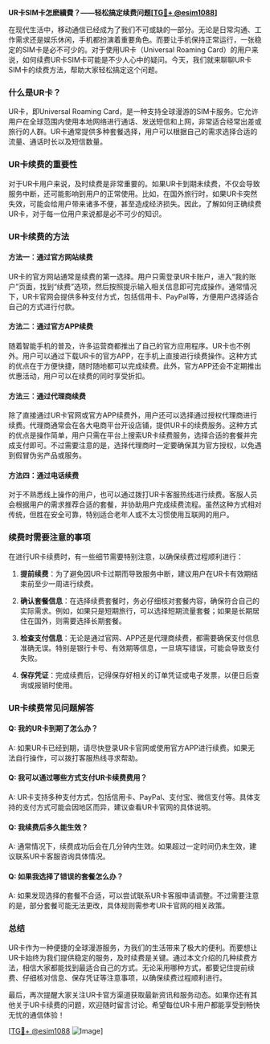 **UR卡SIM卡怎麽續費？——轻松搞定续费问题[[TG💪+ @esim1088](https://t.me/s/esim1088)]**

在现代生活中，移动通信已经成为了我们不可或缺的一部分。无论是日常沟通、工作需求还是娱乐休闲，手机都扮演着重要角色。而要让手机保持正常运行，一张稳定的SIM卡是必不可少的。对于使用UR卡（Universal Roaming Card）的用户来说，如何续费UR卡SIM卡可能是不少人心中的疑问。今天，我们就来聊聊UR卡SIM卡的续费方法，帮助大家轻松搞定这个问题。

### 什么是UR卡？

UR卡，即Universal Roaming Card，是一种支持全球漫游的SIM卡服务。它允许用户在全球范围内使用本地网络进行通话、发送短信和上网，非常适合经常出差或旅行的人群。UR卡通常提供多种套餐选择，用户可以根据自己的需求选择合适的流量、通话时长以及短信数量。

### UR卡续费的重要性

对于UR卡用户来说，及时续费是非常重要的。如果UR卡到期未续费，不仅会导致服务中断，还可能影响到用户的正常使用。比如，在国外旅行时，如果UR卡突然失效，可能会给用户带来诸多不便，甚至造成经济损失。因此，了解如何正确续费UR卡，对于每一位用户来说都是必不可少的知识。

### UR卡续费的方法

#### 方法一：通过官方网站续费

UR卡的官方网站通常是续费的第一选择。用户只需登录UR卡账户，进入“我的账户”页面，找到“续费”选项，然后按照提示输入相关信息即可完成操作。通常情况下，UR卡官网会提供多种支付方式，包括信用卡、PayPal等，方便用户选择适合自己的方式进行付款。

#### 方法二：通过官方APP续费

随着智能手机的普及，许多运营商都推出了自己的官方应用程序。UR卡也不例外。用户可以通过下载UR卡的官方APP，在手机上直接进行续费操作。这种方式的优点在于方便快捷，随时随地都可以完成续费。此外，官方APP还会不定期推出优惠活动，用户可以在续费的同时享受折扣。

#### 方法三：通过代理商续费

除了直接通过UR卡官网或官方APP续费外，用户还可以选择通过授权代理商进行续费。代理商通常会在各大电商平台开设店铺，提供UR卡的续费服务。这种方式的优点是操作简单，用户只需在平台上搜索UR卡续费服务，选择合适的套餐并完成支付即可。不过需要注意的是，选择代理商时一定要确保其为官方授权，以免遇到假冒伪劣产品或服务。

#### 方法四：通过电话续费

对于不熟悉线上操作的用户，也可以通过拨打UR卡客服热线进行续费。客服人员会根据用户的需求推荐合适的套餐，并协助用户完成续费流程。虽然这种方式相对传统，但胜在安全可靠，特别适合老年人或不太习惯使用互联网的用户。

### 续费时需要注意的事项

在进行UR卡续费时，有一些细节需要特别注意，以确保续费过程顺利进行：

1. **提前续费**：为了避免因UR卡过期而导致服务中断，建议用户在UR卡有效期结束前至少一周进行续费。
   
2. **确认套餐信息**：在选择续费套餐时，务必仔细核对套餐内容，确保符合自己的实际需求。例如，如果只是短期旅行，可以选择短期流量套餐；如果是长期居住在国外，则需要选择长期套餐。

3. **检查支付信息**：无论是通过官网、APP还是代理商续费，都需要确保支付信息准确无误。特别是银行卡号、有效期等信息，一旦填写错误，可能会导致支付失败。

4. **保存凭证**：完成续费后，记得保存好相关的订单凭证或电子发票，以便日后查询或报销时使用。

### UR卡续费常见问题解答

#### Q: 我的UR卡到期了怎么办？

A: 如果UR卡已经到期，请尽快登录UR卡官网或使用官方APP进行续费。如果无法自行操作，可以拨打客服热线寻求帮助。

#### Q: 我可以通过哪些方式支付UR卡续费费用？

A: UR卡支持多种支付方式，包括信用卡、PayPal、支付宝、微信支付等。具体支持的支付方式可能会因地区而异，建议查看UR卡官网的具体说明。

#### Q: 我续费后多久能生效？

A: 通常情况下，续费成功后会在几分钟内生效。如果超过一定时间仍未生效，建议联系UR卡客服咨询具体情况。

#### Q: 如果我选择了错误的套餐怎么办？

A: 如果发现选择的套餐不合适，可以尝试联系UR卡客服申请调整。不过需要注意的是，部分套餐可能无法更改，具体规则需参考UR卡官网的相关政策。

### 总结

UR卡作为一种便捷的全球漫游服务，为我们的生活带来了极大的便利。而要想让UR卡始终为我们提供稳定的服务，及时续费是关键。通过本文介绍的几种续费方法，相信大家都能找到最适合自己的方式。无论采用哪种方式，都要记住提前续费、仔细核对信息、保存凭证等注意事项，以确保续费过程顺利进行。

最后，再次提醒大家关注UR卡官方渠道获取最新资讯和服务动态。如果你还有其他关于UR卡续费的问题，欢迎随时留言讨论。希望每位UR卡用户都能享受到畅快无忧的通信体验！

[[TG💪+ @esim1088](https://t.me/s/esim1088) ![Image](https://i.postimg.cc/4NQfJmqS/Snipaste-2025-05-13-00-14-12.png)]